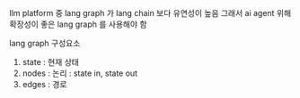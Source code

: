 llm platform 중 lang graph 가 lang chain 보다 유연성이 높음
그래서 ai agent 위해 확장성이 좋은 lang graph 를 사용해야 함

lang graph 구성요소
1. state : 현재 상태
2. nodes : 논리 : state in, state out
3. edges : 경로

